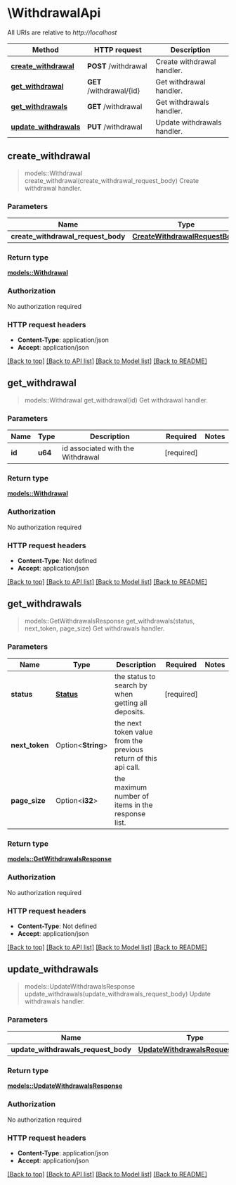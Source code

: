 # \WithdrawalApi

All URIs are relative to *http://localhost*

Method | HTTP request | Description
------------- | ------------- | -------------
[**create_withdrawal**](WithdrawalApi.md#create_withdrawal) | **POST** /withdrawal | Create withdrawal handler.
[**get_withdrawal**](WithdrawalApi.md#get_withdrawal) | **GET** /withdrawal/{id} | Get withdrawal handler.
[**get_withdrawals**](WithdrawalApi.md#get_withdrawals) | **GET** /withdrawal | Get withdrawals handler.
[**update_withdrawals**](WithdrawalApi.md#update_withdrawals) | **PUT** /withdrawal | Update withdrawals handler.



## create_withdrawal

> models::Withdrawal create_withdrawal(create_withdrawal_request_body)
Create withdrawal handler.

### Parameters


Name | Type | Description  | Required | Notes
------------- | ------------- | ------------- | ------------- | -------------
**create_withdrawal_request_body** | [**CreateWithdrawalRequestBody**](CreateWithdrawalRequestBody.md) |  | [required] |

### Return type

[**models::Withdrawal**](Withdrawal.md)

### Authorization

No authorization required

### HTTP request headers

- **Content-Type**: application/json
- **Accept**: application/json

[[Back to top]](#) [[Back to API list]](../README.md#documentation-for-api-endpoints) [[Back to Model list]](../README.md#documentation-for-models) [[Back to README]](../README.md)


## get_withdrawal

> models::Withdrawal get_withdrawal(id)
Get withdrawal handler.

### Parameters


Name | Type | Description  | Required | Notes
------------- | ------------- | ------------- | ------------- | -------------
**id** | **u64** | id associated with the Withdrawal | [required] |

### Return type

[**models::Withdrawal**](Withdrawal.md)

### Authorization

No authorization required

### HTTP request headers

- **Content-Type**: Not defined
- **Accept**: application/json

[[Back to top]](#) [[Back to API list]](../README.md#documentation-for-api-endpoints) [[Back to Model list]](../README.md#documentation-for-models) [[Back to README]](../README.md)


## get_withdrawals

> models::GetWithdrawalsResponse get_withdrawals(status, next_token, page_size)
Get withdrawals handler.

### Parameters


Name | Type | Description  | Required | Notes
------------- | ------------- | ------------- | ------------- | -------------
**status** | [**Status**](.md) | the status to search by when getting all deposits. | [required] |
**next_token** | Option<**String**> | the next token value from the previous return of this api call. |  |
**page_size** | Option<**i32**> | the maximum number of items in the response list. |  |

### Return type

[**models::GetWithdrawalsResponse**](GetWithdrawalsResponse.md)

### Authorization

No authorization required

### HTTP request headers

- **Content-Type**: Not defined
- **Accept**: application/json

[[Back to top]](#) [[Back to API list]](../README.md#documentation-for-api-endpoints) [[Back to Model list]](../README.md#documentation-for-models) [[Back to README]](../README.md)


## update_withdrawals

> models::UpdateWithdrawalsResponse update_withdrawals(update_withdrawals_request_body)
Update withdrawals handler.

### Parameters


Name | Type | Description  | Required | Notes
------------- | ------------- | ------------- | ------------- | -------------
**update_withdrawals_request_body** | [**UpdateWithdrawalsRequestBody**](UpdateWithdrawalsRequestBody.md) |  | [required] |

### Return type

[**models::UpdateWithdrawalsResponse**](UpdateWithdrawalsResponse.md)

### Authorization

No authorization required

### HTTP request headers

- **Content-Type**: application/json
- **Accept**: application/json

[[Back to top]](#) [[Back to API list]](../README.md#documentation-for-api-endpoints) [[Back to Model list]](../README.md#documentation-for-models) [[Back to README]](../README.md)

